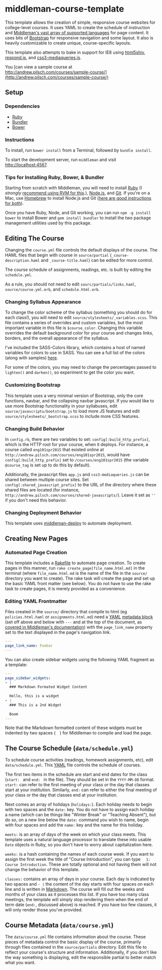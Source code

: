 # middleman-course-template

This template allows the creation of simple, responsive course websites for college-level courses. It uses YAML to create the schedule of instruction and [Middleman's vast array of supported languages](https://middlemanapp.com/basics/templating_language/) for page content. It uses bits of [Bootstrap](http://getbootstrap.com/) for responsive navigation and some layout. It also is heavily customizable to create unique, course-specific layouts.

This template also attempts to bake in support for IE8 using [html5shiv](https://github.com/aFarkas/html5shiv), [respond.js](https://github.com/scottjehl/Respond), and [css3-mediaqueries.js](https://code.google.com/p/css3-mediaqueries-js/).

You [can view a sample course at http://andrew.pilsch.com/courses/sample-course/](http://andrew.pilsch.com/courses/sample-course/)

## Setup

### Dependencies

* [Ruby](https://www.ruby-lang.org/)
* [Bundler](http://bundler.io/)
* [Bower](http://bower.io/)

### Instructions

To install, run `bower install` from a Terminal, followed by `bundle install`.

To start the development server, run `middleman` and visit [http://localhost:4567](http://localhost:4567).

### Tips for Installing Ruby, Bower, & Bundler

Starting from scratch with Middleman, you will need to install [Ruby](https://www.ruby-lang.org) (I *strongly* [recommend using RVM for this](http://rvm.io).), [Node.js](http://nodejs.org/), and [Git](http://git-scm.com/). If you're on a Mac, use [Homebrew](http://brew.sh/) to install Node.js and Git ([here are good instructions for both](http://shapeshed.com/setting-up-nodejs-and-npm-on-mac-osx/)).

Once you have Ruby, Node, and Git working, you can run `npm -g install bower` to install Bower and `gem install bundler` to install the two package management utilities used by this package.

## Editing The Course

Changing the `course.yml` file controls the default displays of the course. The <abbv>HAML</abbv> files that begin with course in `source/partial` (`_course-description.haml` and `_course-title.haml`) can be edited for more control.

The course schedule of assignments, readings, etc. is built by editing the `schedule.yml`.

As a rule, you should not need to edit `sourc/partials/links.haml`, `source/course.yml.erb`, and `schedule.html.erb`.

### Changing Syllabus Appearance

To change the color scheme of the syllabus (something you should do for each class!), you will need to edit `source/stylesheets/_variables.scss`. This file contains a series of overrides and custom variables, but the most important variable in this file is `$course_color`. Changing this variable overrides the default background color for your course and changes links, borders, and the overall appearance of the syllabus. 

I've included the SASS-Colors library, which contains a host of named variables for colors to use in SASS. You can see a full list of the colors (along with samples) [here](https://dl.dropboxusercontent.com/u/28696035/samples.html).

For some of the colors, you may need to change the percentages passed to `lighten()` and `darken()`, so experiment to get the color you want.

### Customizing Bootstrap

This template uses a very minimal version of Bootstrap, only the core functions, navbar, and the collapsing navbar javascript. If you would like to use more Bootstrap functionality in your syllabuses, edit `source/javascripts/bootstrap.js` to load more JS features and edit `source/stylesheets/_bootstrap.scss` to include more CSS features.

### Changing Build Behavior

In `config.rb`, there are two variables to set: `config[:build_http_prefix]`, which is the HTTP root for your course, when it deploys. For instance, a course called `eng101spr2015` that existed online at `http://andrew.pilsch.com/courses/eng101spr2015`, would have `config[:build_http_prefix]` set to `/courses/eng101spr2015` (the variable `@course_tag` is set up to do this by default). 

Additionally, the javascript files `app.js` and `css3-mediaqueries.js` can be shared between multiple course sites. Set `config[:shared_javascript_prefix]` to the URL of the directory where these shared files are located (for instance, `http://andrew.pilsch.com/courses/shared-javascripts/`). Leave it set as `''` if you don't need this behavior.

### Changing Deployment Behavior

This template uses [middleman-deploy](https://github.com/middleman-contrib/middleman-deploy) to automate deployment.

## Creating New Pages

### Automated Page Creation

This template includes a [Rakefile](https://github.com/ruby/rake) to automate page creation. To create pages in this manner, run `rake create_page[file_name.html.md]` in the terminal (where `file_name.html.md` is the name of the file in the `source/` directory you want to create). The rake task will create the page and set up the basic YAML front matter (see below). You do not have to use the rake task to create pages, it is merely provided as a convenience.

### Editing YAML Frontmatter

Files created in the `source/` directory that compile to html (eg `policies.html.haml` or `assignments.html.md`) need a [YAML](http://yaml.org) [metadata block](https://middlemanapp.com/basics/frontmatter/) (set off above and below with `---` and at the top of the document, as [covered in Middleman's documentation](https://middlemanapp.com/basics/frontmatter/)) with the `page_link_name` property set to the text displayed in the page's navigation link.

``` yaml
---
page_link_name: Foobar
---
```

You can also create sidebar widgets using the following YAML fragment as a template:

``` yaml
---
page_sidebar_widgets:
- |
  ### Markdown Formated Widget Content
  
  Hello, this is a widget
- |
  ### This is a 2nd Widget
  
  Boom
---
```

Note that the Markdown formatted content of these widgets must be indented by two spaces (`  `) for Middleman to compile and load the page.

## The Course Schedule (`data/schedule.yml`)

To schedule course activities (readings, homework assignments, etc), edit `data/schedule.yml`. This [YAML](http://yaml.org) file controls the schedule of courses.

The first two items in the schedule are start and end dates for the class (`start: ` and `end: ` in the file). They should be set in the `YYYY-MM-DD` format. `start:` can refer to the first meeting of your class *or* the day that classes start at your institution. Similarly, `end:` can refer to either the final meeting of your class or the day that classes end at your institution.

Next comes an array of holidays (`holidays:`). Each holiday needs to begin with two spaces and the `date:` key. You do not have to assign each holiday a name (which can be things like "Winter Break" or "Teaching Absent"), but do so, on a new line below the `date:` command you wish to name, begin with four spaces and add the `name:` key and the name for this holiday.

`meets:` is an array of days of the week on which your class meets. This template uses a natural language processor to translate these into usable `Date` objects in Ruby, so you don't have to worry about capitalization here.

`weeks:` is a hash containing the names of each course week. If you want to assign the first week the title of "Course Introduction", you can type `  1: Course Introduction`. These are totally optional and not having them will not change the behavior of this template.

`classes:` contains an array of days in your course. Each day is indicated by two spaces and `- |` the content of the day starts with four spaces on each line and is written in [Markdown](http://daringfireball.net/projects/markdown/). The course will fill out the weeks and months of your class as it processes this list. If you have too many class meetings, the template will simply stop rendering them when the end of term date (`end:`, discussed above) is reached. If you have too few classes, it will only render those you've provided.

## Course Metadata (`data/course.yml`)

The `data/course.yml` file contains information about the course. These pieces of metadata control the basic display of the course, primarily through files contained in the `source/partials` directory. Edit this file to reflect your course's structure and information. Additionally, if you don't like the way something is displaying, edit the responsible partial to better match what you want.